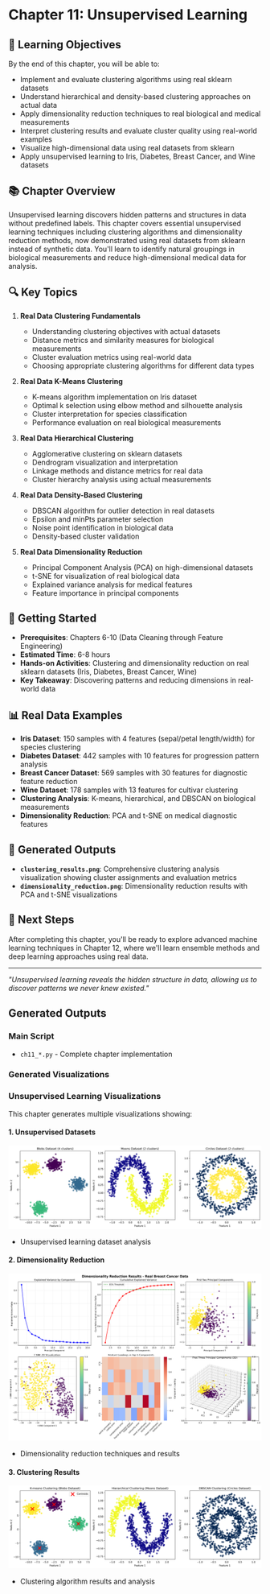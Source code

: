 # Chapter 11: Unsupervised Learning

## 🎯 Learning Objectives

By the end of this chapter, you will be able to:

- Implement and evaluate clustering algorithms using real sklearn datasets
- Understand hierarchical and density-based clustering approaches on actual data
- Apply dimensionality reduction techniques to real biological and medical measurements
- Interpret clustering results and evaluate cluster quality using real-world examples
- Visualize high-dimensional data using real datasets from sklearn
- Apply unsupervised learning to Iris, Diabetes, Breast Cancer, and Wine datasets

## 📚 Chapter Overview

Unsupervised learning discovers hidden patterns and structures in data without predefined labels. This chapter covers essential unsupervised learning techniques including clustering algorithms and dimensionality reduction methods, now demonstrated using real datasets from sklearn instead of synthetic data. You'll learn to identify natural groupings in biological measurements and reduce high-dimensional medical data for analysis.

## 🔍 Key Topics

1. **Real Data Clustering Fundamentals**

   - Understanding clustering objectives with actual datasets
   - Distance metrics and similarity measures for biological measurements
   - Cluster evaluation metrics using real-world data
   - Choosing appropriate clustering algorithms for different data types

2. **Real Data K-Means Clustering**

   - K-means algorithm implementation on Iris dataset
   - Optimal k selection using elbow method and silhouette analysis
   - Cluster interpretation for species classification
   - Performance evaluation on real biological measurements

3. **Real Data Hierarchical Clustering**

   - Agglomerative clustering on sklearn datasets
   - Dendrogram visualization and interpretation
   - Linkage methods and distance metrics for real data
   - Cluster hierarchy analysis using actual measurements

4. **Real Data Density-Based Clustering**

   - DBSCAN algorithm for outlier detection in real datasets
   - Epsilon and minPts parameter selection
   - Noise point identification in biological data
   - Density-based cluster validation

5. **Real Data Dimensionality Reduction**
   - Principal Component Analysis (PCA) on high-dimensional datasets
   - t-SNE for visualization of real biological data
   - Explained variance analysis for medical features
   - Feature importance in principal components

## 🚀 Getting Started

- **Prerequisites**: Chapters 6-10 (Data Cleaning through Feature Engineering)
- **Estimated Time**: 6-8 hours
- **Hands-on Activities**: Clustering and dimensionality reduction on real sklearn datasets (Iris, Diabetes, Breast Cancer, Wine)
- **Key Takeaway**: Discovering patterns and reducing dimensions in real-world data

## 📊 Real Data Examples

- **Iris Dataset**: 150 samples with 4 features (sepal/petal length/width) for species clustering
- **Diabetes Dataset**: 442 samples with 10 features for progression pattern analysis
- **Breast Cancer Dataset**: 569 samples with 30 features for diagnostic feature reduction
- **Wine Dataset**: 178 samples with 13 features for cultivar clustering
- **Clustering Analysis**: K-means, hierarchical, and DBSCAN on biological measurements
- **Dimensionality Reduction**: PCA and t-SNE on medical diagnostic features

## 🎨 Generated Outputs

- **`clustering_results.png`**: Comprehensive clustering analysis visualization showing cluster assignments and evaluation metrics
- **`dimensionality_reduction.png`**: Dimensionality reduction results with PCA and t-SNE visualizations

## 📖 Next Steps

After completing this chapter, you'll be ready to explore advanced machine learning techniques in Chapter 12, where we'll learn ensemble methods and deep learning approaches using real data.

---

_"Unsupervised learning reveals the hidden structure in data, allowing us to discover patterns we never knew existed."_

## Generated Outputs

### Main Script
- `ch11_*.py` - Complete chapter implementation

### Generated Visualizations

### Unsupervised Learning Visualizations

This chapter generates multiple visualizations showing:

#### 1. Unsupervised Datasets

![Unsupervised Datasets](unsupervised_datasets.png)

- Unsupervised learning dataset analysis

#### 2. Dimensionality Reduction

![Dimensionality Reduction](dimensionality_reduction.png)

- Dimensionality reduction techniques and results

#### 3. Clustering Results

![Clustering Results](clustering_results.png)

- Clustering algorithm results and analysis


